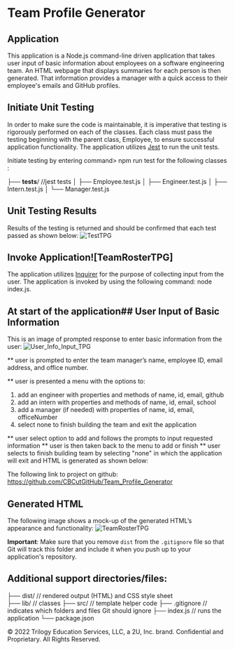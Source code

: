 # Team Profile Generator

## Application

This application is a Node.js command-line driven application that takes user input of basic information about employees on a software engineering team. An HTML webpage that displays summaries for each person is then generated. That information provides a manager with a quick access to their employee's emails and GitHub profiles.

## Initiate Unit Testing

In order to make sure the code is maintainable, it is imperative that testing is rigorously performed on each of the classes. Each class must pass the testing beginning with the parent class, Employee, to ensure successful application functionality. The application utilizes [Jest](https://www.npmjs.com/package/jest) to run the unit tests.

Initiate testing by entering command> npm run test for the following classes :

├── __tests__/             //jest tests
│   ├── Employee.test.js
│   ├── Engineer.test.js
│   ├── Intern.test.js
│   └── Manager.test.js

## Unit Testing Results

Results of the testing is returned and should be confirmed that each test passed as shown below: 
![TestTPG](https://user-images.githubusercontent.com/95545346/156263648-4b4c46cb-d95f-41fd-9ef5-9a2ac66b73f0.PNG)

## Invoke Application![TeamRosterTPG]

The application utilizes [Inquirer](https://www.npmjs.com/package/inquirer) for the purpose of collecting input from the user. The application is invoked by using the following command: node index.js.

## At start of the application## User Input of Basic Information

This is an image of prompted response to enter basic information from the user:
![User_Info_Input_TPG](https://user-images.githubusercontent.com/95545346/156264139-960c3cd6-7968-48f9-9610-569d289c1acb.PNG)


** user is prompted to enter the team manager’s name, employee ID, email address, and office number.

** user is presented a menu with the options to:
  1. add an engineer with properties and methods of name, id, email, github 
  2. add an intern with properties and methods of name, id, email, school
  3. add a manager (if needed) with properties of name, id, email, officeNumber
  4. select none to finish building the team and exit the application

** user select option to add and follows the prompts to input requested information
** user is then taken back to the menu to add or finish
** user selects to finish building team by selecting "none" in which the application will exit and HTML is generated as shown below:

The following link to project on github: https://github.com/CBCutGitHub/Team_Profile_Generator

## Generated HTML

The following image shows a mock-up of the generated HTML’s appearance and functionality:
![TeamRosterTPG](https://user-images.githubusercontent.com/95545346/156263476-020c6fee-eca0-48cd-bfa6-dc4e966c88b4.PNG)


 **Important**: Make sure that you remove `dist` from the `.gitignore` file so that Git will track this folder and include it when you push up to your application's repository.

## Additional support directories/files:

├── dist/                  // rendered output (HTML) and CSS style sheet      
├── lib/                   // classes
├── src/                   // template helper code 
├── .gitignore             // indicates which folders and files Git should ignore
├── index.js               // runs the application
└── package.json           




© 2022 Trilogy Education Services, LLC, a 2U, Inc. brand. Confidential and Proprietary. All Rights Reserved.

